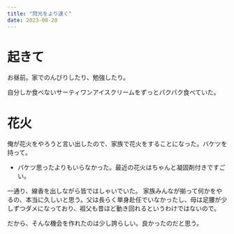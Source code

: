 ```yaml
---
title: "閃光をより速く"
date: 2023-08-20
---
```



# 起きて
お昼前。家でのんびりしたり、勉強したり。

自分しか食べないサーティワンアイスクリームをずっとパクパク食べていた。

# 花火
俺が花火をやろうと言い出したので、家族で花火をすることになった。バケツを持って。
- バケツ思ったよりもいらなかった。最近の花火はちゃんと凝固剤付きですごい。

一通り、線香を出しながら皆ではしゃいでいた。
家族みんなが揃って何かをやるの、本当に久しいと思う。父は長らく単身赴任でいなかったし、母は足腰が少しずつダメになっており、祖父も昔ほど動き回れるというわけではないので。

だから、そんな機会を作れたのは少し誇らしい。良かったのだと思う。